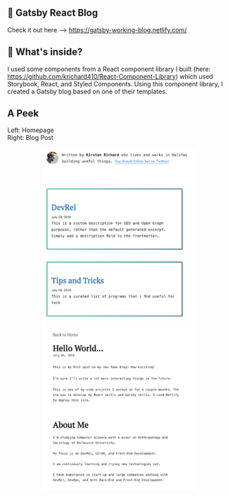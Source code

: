 
## 🚀 Gatsby React Blog

Check it out here --> https://gatsby-working-blog.netlify.com/ 


## 🧐 What's inside?

I used some components from a React component library I built (here: https://github.com/krichard410/React-Component-Library) which used Storybook, React, and Styled Components. Using this component library, I created a Gatsby blog based on one of their templates.

## A Peek

Left: Homepage<br>
Right: Blog Post

<p align="center">
  <img src="Screen Shot 2019-08-26 at 2.37.43 PM.png" width="350" title="hover text">
  <img src="Screen Shot 2019-08-26 at 2.37.55 PM.png" width="350" title="hover text">
</p>
